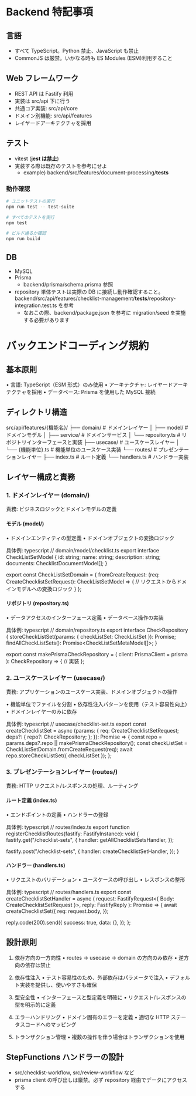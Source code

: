 # Backend 特記事項

## 言語

- すべて TypeScript。Python 禁止、JavaScript も禁止
- CommonJS は厳禁。いかなる時も ES Modules (ESM)利用すること

## Web フレームワーク

- REST API は Fastify 利用
- 実装は src/api 下に行う
- 共通コア実装: src/api/core
- ドメイン別機能: src/api/features
- レイヤードアーキテクチャを採用

## テスト

- vitest (**jest は禁止**)
- 実装する際は既存のテストを参考にせよ
  - example) backend/src/features/document-processing/**tests**

### 動作確認

```bash
# ユニットテストの実行
npm run test -- test-suite

# すべてのテストを実行
npm test

# ビルド通るか確認
npm run build
```

## DB

- MySQL
- Prisma
  - backend/prisma/schema.prisma 参照
- repository 単体テストは実際の DB に接続し動作確認すること。backend/src/api/features/checklist-management/**tests**/repository-integration.test.ts を参考
  - なおこの際、backend/package.json を参考に migration/seed を実施する必要があります

# バックエンドコーディング規約

## 基本原則

• 言語: TypeScript（ESM 形式）のみ使用
• アーキテクチャ: レイヤードアーキテクチャを採用
• データベース: Prisma を使用した MySQL 接続

## ディレクトリ構造

src/api/features/{機能名}/
├── domain/ # ドメインレイヤー
│ ├── model/ # ドメインモデル
│ ├── service/ # ドメインサービス
│ └── repository.ts # リポジトリインターフェースと実装
├── usecase/ # ユースケースレイヤー
│ └── {機能単位}.ts # 機能単位のユースケース実装
└── routes/ # プレゼンテーションレイヤー
├── index.ts # ルート定義
└── handlers.ts # ハンドラー実装

## レイヤー構成と責務

### 1. ドメインレイヤー (domain/)

責務: ビジネスロジックとドメインモデルの定義

#### モデル (model/)

• ドメインエンティティの型定義
• ドメインオブジェクトの変換ロジック

具体例:
typescript
// domain/model/checklist.ts
export interface CheckListSetModel {
id: string;
name: string;
description: string;
documents: ChecklistDocumentModel[];
}

export const CheckListSetDomain = {
fromCreateRequest: (req: CreateChecklistSetRequest): CheckListSetModel => {
// リクエストからドメインモデルへの変換ロジック
}
};

#### リポジトリ (repository.ts)

• データアクセスのインターフェース定義
• データベース操作の実装

具体例:
typescript
// domain/repository.ts
export interface CheckRepository {
storeCheckListSet(params: { checkListSet: CheckListSet }): Promise<void>;
findAllCheckListSets(): Promise<CheckListSetMetaModel[]>;
}

export const makePrismaCheckRepository = (
client: PrismaClient = prisma
): CheckRepository => {
// 実装
};

### 2. ユースケースレイヤー (usecase/)

責務: アプリケーションのユースケース実装、ドメインオブジェクトの操作

• 機能単位でファイルを分割
• 依存性注入パターンを使用（テスト容易性向上）
• ドメインレイヤーのみに依存

具体例:
typescript
// usecase/checklist-set.ts
export const createChecklistSet = async (params: {
req: CreateChecklistSetRequest;
deps?: {
repo?: CheckRepository;
};
}): Promise<void> => {
const repo = params.deps?.repo || makePrismaCheckRepository();
const checkListSet = CheckListSetDomain.fromCreateRequest(req);
await repo.storeCheckListSet({ checkListSet });
};

### 3. プレゼンテーションレイヤー (routes/)

責務: HTTP リクエスト/レスポンスの処理、ルーティング

#### ルート定義 (index.ts)

• エンドポイントの定義
• ハンドラーの登録

具体例:
typescript
// routes/index.ts
export function registerChecklistRoutes(fastify: FastifyInstance): void {
fastify.get("/checklist-sets", {
handler: getAllChecklistSetsHandler,
});

fastify.post("/checklist-sets", {
handler: createChecklistSetHandler,
});
}

#### ハンドラー (handlers.ts)

• リクエストのバリデーション
• ユースケースの呼び出し
• レスポンスの整形

具体例:
typescript
// routes/handlers.ts
export const createChecklistSetHandler = async (
request: FastifyRequest<{ Body: CreateChecklistSetRequest }>,
reply: FastifyReply
): Promise<void> => {
await createChecklistSet({
req: request.body,
});

reply.code(200).send({
success: true,
data: {},
});
};

## 設計原則

1. 依存方向の一方向性
   • routes → usecase → domain の方向のみ依存
   • 逆方向の依存は禁止

2. 依存性注入
   • テスト容易性のため、外部依存はパラメータで注入
   • デフォルト実装を提供し、使いやすさも確保

3. 型安全性
   • インターフェースと型定義を明確に
   • リクエスト/レスポンスの型を明示的に定義

4. エラーハンドリング
   • ドメイン固有のエラーを定義
   • 適切な HTTP ステータスコードへのマッピング

5. トランザクション管理
   • 複数の操作を伴う場合はトランザクションを使用

## StepFunctions ハンドラーの設計

- src/checklist-workflow, src/review-workflow など
- prisma client の呼び出しは厳禁。必ず repository 経由でデータにアクセスする
